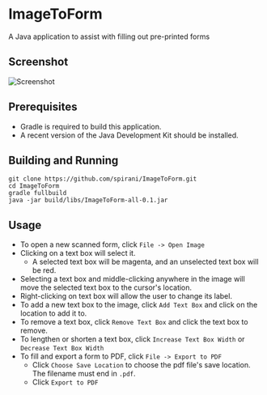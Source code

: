 # ImageToForm
A Java application to assist with filling out pre-printed forms

## Screenshot
![Screenshot](../blob/master/img/itf-scr.png?raw=true)

## Prerequisites
- Gradle is required to build this application.
- A recent version of the Java Development Kit should be installed.

## Building and Running

```
git clone https://github.com/spirani/ImageToForm.git
cd ImageToForm
gradle fullbuild
java -jar build/libs/ImageToForm-all-0.1.jar
```

## Usage
- To open a new scanned form, click `File -> Open Image`
- Clicking on a text box will select it.
  - A selected text box will be magenta, and an unselected text box will be red.
- Selecting a text box and middle-clicking anywhere in the image will move the selected text box to the cursor's location.
- Right-clicking on text box will allow the user to change its label.
- To add a new text box to the image, click `Add Text Box` and click on the location to add it to.
- To remove a text box, click `Remove Text Box` and click the text box to remove.
- To lengthen or shorten a text box, click `Increase Text Box Width` or `Decrease Text Box Width`
- To fill and export a form to PDF, click `File -> Export to PDF`
  - Click `Choose Save Location` to choose the pdf file's save location. The filename must end in `.pdf`.
  - Click `Export to PDF`
